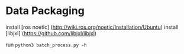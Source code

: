# Data Packaging

install [ros noetic] (http://wiki.ros.org/noetic/Installation/Ubuntu)
install [libjxl] (https://github.com/libjxl/libjxl)

run `python3 batch_process.py -h` 